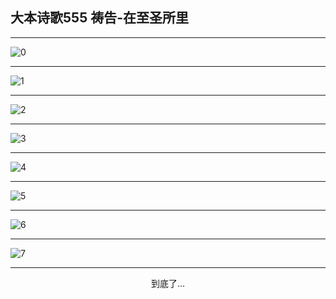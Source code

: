 
## 大本诗歌555 祷告-在至圣所里
        
<div id="aplayer0"></div>

---

<img alt="0" data-original="https://cdn.jsdelivr.net/gh/k34869/shi/data/d0555/0">

---

<img alt="1" data-original="https://cdn.jsdelivr.net/gh/k34869/shi/data/d0555/1">

---

<img alt="2" data-original="https://cdn.jsdelivr.net/gh/k34869/shi/data/d0555/2">

---

<img alt="3" data-original="https://cdn.jsdelivr.net/gh/k34869/shi/data/d0555/3">

---

<img alt="4" data-original="https://cdn.jsdelivr.net/gh/k34869/shi/data/d0555/4">

---

<img alt="5" data-original="https://cdn.jsdelivr.net/gh/k34869/shi/data/d0555/5">

---

<img alt="6" data-original="https://cdn.jsdelivr.net/gh/k34869/shi/data/d0555/6">

---

<img alt="7" data-original="https://cdn.jsdelivr.net/gh/k34869/shi/data/d0555/7">

---

<p style="text-align: center">到底了...</p>

<script src="/js/dist-view.js"></script>

<script>
MAIN.id = 'd0555';
        
const ap0 = new APlayer({
    container: document.getElementById('aplayer0'),
    volume: 1,
    loop: 'none',
    preload: 'none',
    audio: [{
        name: '大本诗歌555.mp3',
        artist: '大本诗歌',
        url: 'https://res.wx.qq.com/voice/getvoice?mediaid=MzI0NTk3MDM5M18yMjQ3NDk0NDcz',
        cover: '/favicon'
    }]
});
</script>
